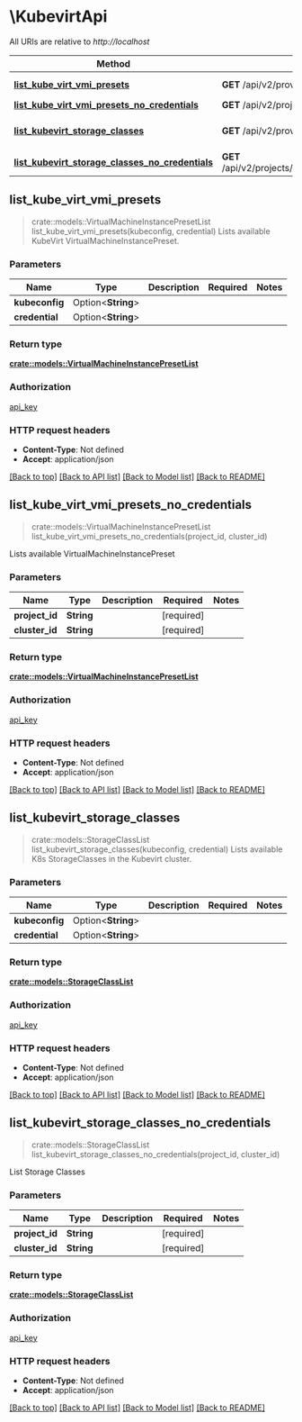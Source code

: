 # \KubevirtApi

All URIs are relative to *http://localhost*

Method | HTTP request | Description
------------- | ------------- | -------------
[**list_kube_virt_vmi_presets**](KubevirtApi.md#list_kube_virt_vmi_presets) | **GET** /api/v2/providers/kubevirt/vmflavors | Lists available KubeVirt VirtualMachineInstancePreset.
[**list_kube_virt_vmi_presets_no_credentials**](KubevirtApi.md#list_kube_virt_vmi_presets_no_credentials) | **GET** /api/v2/projects/{project_id}/clusters/{cluster_id}/providers/kubevirt/vmflavors | 
[**list_kubevirt_storage_classes**](KubevirtApi.md#list_kubevirt_storage_classes) | **GET** /api/v2/providers/kubevirt/storageclasses | Lists available K8s StorageClasses in the Kubevirt cluster.
[**list_kubevirt_storage_classes_no_credentials**](KubevirtApi.md#list_kubevirt_storage_classes_no_credentials) | **GET** /api/v2/projects/{project_id}/clusters/{cluster_id}/providers/kubevirt/storageclasses | 



## list_kube_virt_vmi_presets

> crate::models::VirtualMachineInstancePresetList list_kube_virt_vmi_presets(kubeconfig, credential)
Lists available KubeVirt VirtualMachineInstancePreset.

### Parameters


Name | Type | Description  | Required | Notes
------------- | ------------- | ------------- | ------------- | -------------
**kubeconfig** | Option<**String**> |  |  |
**credential** | Option<**String**> |  |  |

### Return type

[**crate::models::VirtualMachineInstancePresetList**](VirtualMachineInstancePresetList.md)

### Authorization

[api_key](../README.md#api_key)

### HTTP request headers

- **Content-Type**: Not defined
- **Accept**: application/json

[[Back to top]](#) [[Back to API list]](../README.md#documentation-for-api-endpoints) [[Back to Model list]](../README.md#documentation-for-models) [[Back to README]](../README.md)


## list_kube_virt_vmi_presets_no_credentials

> crate::models::VirtualMachineInstancePresetList list_kube_virt_vmi_presets_no_credentials(project_id, cluster_id)


Lists available VirtualMachineInstancePreset

### Parameters


Name | Type | Description  | Required | Notes
------------- | ------------- | ------------- | ------------- | -------------
**project_id** | **String** |  | [required] |
**cluster_id** | **String** |  | [required] |

### Return type

[**crate::models::VirtualMachineInstancePresetList**](VirtualMachineInstancePresetList.md)

### Authorization

[api_key](../README.md#api_key)

### HTTP request headers

- **Content-Type**: Not defined
- **Accept**: application/json

[[Back to top]](#) [[Back to API list]](../README.md#documentation-for-api-endpoints) [[Back to Model list]](../README.md#documentation-for-models) [[Back to README]](../README.md)


## list_kubevirt_storage_classes

> crate::models::StorageClassList list_kubevirt_storage_classes(kubeconfig, credential)
Lists available K8s StorageClasses in the Kubevirt cluster.

### Parameters


Name | Type | Description  | Required | Notes
------------- | ------------- | ------------- | ------------- | -------------
**kubeconfig** | Option<**String**> |  |  |
**credential** | Option<**String**> |  |  |

### Return type

[**crate::models::StorageClassList**](StorageClassList.md)

### Authorization

[api_key](../README.md#api_key)

### HTTP request headers

- **Content-Type**: Not defined
- **Accept**: application/json

[[Back to top]](#) [[Back to API list]](../README.md#documentation-for-api-endpoints) [[Back to Model list]](../README.md#documentation-for-models) [[Back to README]](../README.md)


## list_kubevirt_storage_classes_no_credentials

> crate::models::StorageClassList list_kubevirt_storage_classes_no_credentials(project_id, cluster_id)


List Storage Classes

### Parameters


Name | Type | Description  | Required | Notes
------------- | ------------- | ------------- | ------------- | -------------
**project_id** | **String** |  | [required] |
**cluster_id** | **String** |  | [required] |

### Return type

[**crate::models::StorageClassList**](StorageClassList.md)

### Authorization

[api_key](../README.md#api_key)

### HTTP request headers

- **Content-Type**: Not defined
- **Accept**: application/json

[[Back to top]](#) [[Back to API list]](../README.md#documentation-for-api-endpoints) [[Back to Model list]](../README.md#documentation-for-models) [[Back to README]](../README.md)

